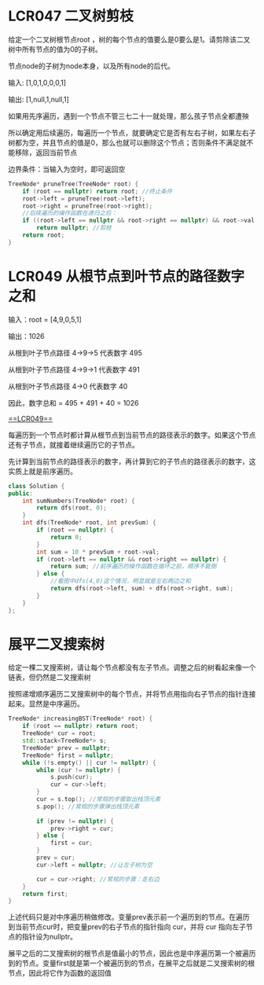 # LCR047 二叉树剪枝

给定一个二叉树根节点root ，树的每个节点的值要么是0要么是1。请剪除该二叉树中所有节点的值为0的子树。

节点node的子树为node本身，以及所有node的后代。

输入: [1,0,1,0,0,0,1]

输出: [1,null,1,null,1]

如果用先序遍历，遇到一个节点不管三七二十一就处理，那么孩子节点全都遭殃

所以确定用后续遍历，每遍历一个节点，就要确定它是否有左右子树，如果左右子树都为空，并且节点的值是0，那么也就可以删除这个节点；否则条件不满足就不能移除，返回当前节点

边界条件：当输入为空时，即可返回空

```cpp
TreeNode* pruneTree(TreeNode* root) {
    if (root == nullptr) return root; //终止条件
    root->left = pruneTree(root->left);
    root->right = pruneTree(root->right);
    //后续遍历的操作函数在递归之后：
    if ((root->left == nullptr && root->right == nullptr) && root->val == 0)
        return nullptr; //剪枝
    return root;
}
```

# LCR049 从根节点到叶节点的路径数字之和

输入：root = [4,9,0,5,1]

输出：1026

从根到叶子节点路径 4->9->5 代表数字 495

从根到叶子节点路径 4->9->1 代表数字 491

从根到叶子节点路径 4->0 代表数字 40

因此，数字总和 = 495 + 491 + 40 = 1026

[==LCR049==](https://github.com/arqady01/Cpp-interface/blob/main/resource/BinaryTree/LCR049.png)

每遍历到一个节点时都计算从根节点到当前节点的路径表示的数字。如果这个节点还有子节点，就接着继续遍历它的子节点。

先计算到当前节点的路径表示的数字，再计算到它的子节点的路径表示的数字，这实质上就是前序遍历。

```cpp
class Solution {
public:
    int sumNumbers(TreeNode* root) {
        return dfs(root, 0);
    }
    int dfs(TreeNode* root, int prevSum) {
        if (root == nullptr) {
            return 0;
        }
        int sum = 10 * prevSum + root->val;
        if (root->left == nullptr && root->right == nullptr) {
            return sum; //前序遍历的操作函数在循环之前，顺序不能倒
        } else {
            //看图中dfs(4,0)这个情况，明显就是左右两边之和
            return dfs(root->left, sum) + dfs(root->right, sum);
        }
    }
};
```

# 展平二叉搜索树

给定一棵二叉搜索树，请让每个节点都没有左子节点。调整之后的树看起来像一个链表，但仍然是二叉搜索树

按照递增顺序遍历二叉搜索树中的每个节点，并将节点用指向右子节点的指针连接起来。显然是中序遍历。

```cpp
TreeNode* increasingBST(TreeNode* root) {
    if (root == nullptr) return root;
    TreeNode* cur = root;
    std::stack<TreeNode*> s;
    TreeNode* prev = nullptr;
    TreeNode* first = nullptr;
    while (!s.empty() || cur != nullptr) {
        while (cur != nullptr) {
            s.push(cur);
            cur = cur->left;
        }
        cur = s.top(); //常规的步骤取出栈顶元素
        s.pop(); //常规的步骤弹出栈顶元素
        
        if (prev != nullptr) {
            prev->right = cur;
        } else {
            first = cur;
        }
        prev = cur;
        cur->left = nullptr; //让左子树为空

        cur = cur->right; //常规的步骤：走右边
    }
    return first;
}
```

上述代码只是对中序遍历稍做修改。变量prev表示前一个遍历到的节点。在遍历到当前节点cur时，把变量prev的右子节点的指针指向 cur，并将 cur 指向左子节点的指针设为nullptr。

展平之后的二叉搜索树的根节点是值最小的节点，因此也是中序遍历第一个被遍历到的节点。变量first就是第一个被遍历到的节点，在展平之后就是二叉搜索树的根节点，因此将它作为函数的返回值
